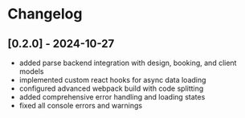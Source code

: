 # Changelog

## [0.2.0] - 2024-10-27

- added parse backend integration with design, booking, and client models
- implemented custom react hooks for async data loading
- configured advanced webpack build with code splitting
- added comprehensive error handling and loading states
- fixed all console errors and warnings
